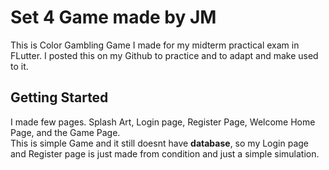 # Set 4 Game made by JM

This is Color Gambling Game I made for my midterm practical exam in FLutter. I posted this on my Github to practice and to adapt and make used to it. 


## Getting Started
	
I made few pages. Splash Art, Login page, Register Page, Welcome Home Page, and the Game Page.	
This is simple Game and it still doesnt have **database**, so my Login page and Register page is just made from condition and just a simple simulation. 
